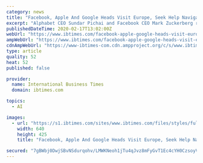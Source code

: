 ```yaml
---
category: news
title: "Facebook, Apple And Google Heads Visit Europe, Seek Help Navigating New AI Rules"
excerpt: "Alphabet CEO Sundar Pichai and Facebook CEO Mark Zuckerberg recently visited EU Tech company heads are visiting Brussels one after another. After Alphabet CEO Sundar Pichai and Apple’s senior vice-president for artificial intelligence and machine learning John Giannandrea visited earlier this month,"
publishedDateTime: 2020-02-17T13:02:00Z
webUrl: "https://www.ibtimes.com/facebook-apple-google-heads-visit-europe-seek-help-navigating-new-ai-rules-2923649"
ampWebUrl: "https://www.ibtimes.com/facebook-apple-google-heads-visit-europe-seek-help-navigating-new-ai-rules-2923649?amp=1"
cdnAmpWebUrl: "https://www-ibtimes-com.cdn.ampproject.org/c/s/www.ibtimes.com/facebook-apple-google-heads-visit-europe-seek-help-navigating-new-ai-rules-2923649?amp=1"
type: article
quality: 52
heat: 52
published: false

provider:
  name: International Business Times
  domain: ibtimes.com

topics:
  - AI

images:
  - url: "https://s1.ibtimes.com/sites/www.ibtimes.com/files/styles/full/public/2020/02/17/european-union.png"
    width: 640
    height: 425
    title: "Facebook, Apple And Google Heads Visit Europe, Seek Help Navigating New AI Rules"

secured: "7gBWbj0DwjSBvNSdurqohv/LMWKNeoh1jTu4qJvz8mFyGvT1Ec4cYH0CzsoyVoeyqiuhrhP6J6poeyLVOuCEGcHMsS7gmacgiCQN2VI0yFKR0sBQFi7Vm/BMzkjrTzIRd/iz2rUg7DIcUTEb1BkvgtU3FchGLO3+EzEG3RbfxieVMuZH/VBjjzKUO6BoISEL6+AtWxmkRGGdykuh2VIUlJn3Amgc4xnV3hYNzEJ18r7p++6D05/H9XEd1Mm4292tPiwmj+QUdw7fgirFIjhmwV7bg25mS+/P1jbFD7NSkxL63zKi9obs9HjR0FRlV1qG;mJCmt9HBpT9BCrfxVB0POw=="
---
```


